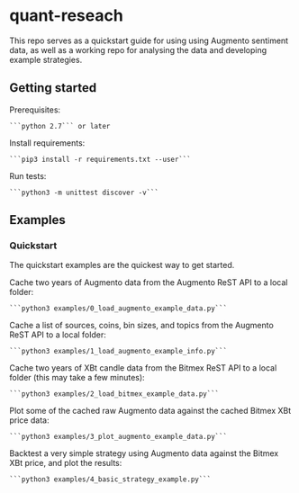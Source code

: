 # quant-reseach

This repo serves as a quickstart guide for using using Augmento sentiment data, as well as a working repo for analysing the data and developing example strategies.

## Getting started

Prerequisites:

	```python 2.7``` or later

Install requirements:

	```pip3 install -r requirements.txt --user```

Run tests:

	```python3 -m unittest discover -v```

## Examples

### Quickstart

The quickstart examples are the quickest way to get started.

Cache two years of Augmento data from the Augmento ReST API to a local folder:

	```python3 examples/0_load_augmento_example_data.py```

Cache a list of sources, coins, bin sizes, and topics from the Augmento ReST API to a local folder:

	```python3 examples/1_load_augmento_example_info.py```

Cache two years of XBt candle data from the Bitmex ReST API to a local folder (this may take a few minutes):

	```python3 examples/2_load_bitmex_example_data.py```

Plot some of the cached raw Augmento data against the cached Bitmex XBt price data:

	```python3 examples/3_plot_augmento_example_data.py```

Backtest a very simple strategy using Augmento data against the Bitmex XBt price, and plot the results:

	```python3 examples/4_basic_strategy_example.py```
